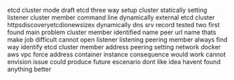 etcd cluster mode draft etcd three way setup cluster statically setting listener cluster member command line dynamically external etcd cluster httpsdiscoveryetcdionewsizex dynamically dns srv record tested two first found main problem cluster member identified name peer url name thats make job difficult cannot open listener listening peering member always find way identify etcd cluster member address peering setting network docker aws vpc force address container instance consequence would work cannot envision issue could produce future escenario dont like idea havent found anything better